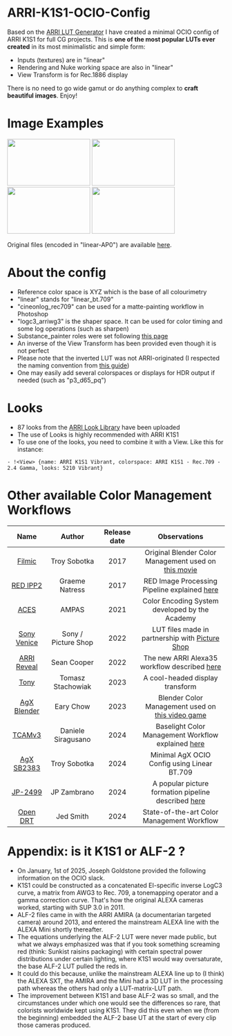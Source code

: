 # ARRI-K1S1-OCIO-Config
Based on the [ARRI LUT Generator](https://www.arri.com/en/learn-help/learn-help-camera-system/tools/lut-generator) I have created a minimal OCIO config of ARRI K1S1 for full CG projects. This is **one of the most popular LUTs ever created** in its most minimalistic and simple form:
* Inputs (textures) are in "linear"
* Rendering and Nuke working space are also in "linear"
* View Transform is for Rec.1886 display

There is no need to go wide gamut or do anything complex to **craft beautiful images**. Enjoy!

# Image Examples
<p>
    <img ![hue_sweep_arri_k1s1] width="192" height="108" src="https://github.com/user-attachments/assets/f60b6392-eee7-4308-9628-72700af0b0f2" >  
    <img ![photographic_scene_arri_k1s1] width="192" height="108" src="https://github.com/user-attachments/assets/e3bcd6d3-98ca-4aa1-90cb-00a410396fcb" >
    <img ![lego_sailors_arri_k1s1] width="192" height="108" src="https://github.com/user-attachments/assets/9b84b9ae-f2af-495b-9142-eb887412df9e" >
    <img ![louise_sun_arri_k1s1] width="192" height="108" src="https://github.com/user-attachments/assets/1d23af95-0315-4686-b0ad-41dfe2fe78f8" >
</p>

Original files (encoded in "linear-AP0") are available [here](https://www.dropbox.com/scl/fo/fhzx0bcwcjylek1oz7kjc/ACGfmi0EHeufVOQPZLvvk7w?rlkey=53cp61955hbns8x46j6cf8k55&e=1&dl=0).

# About the config
* Reference color space is XYZ which is the base of all colourimetry
* "linear" stands for "linear_bt.709"
* "cineonlog_rec709" can be used for a matte-painting workflow in Photoshop
* "logc3_arriwg3" is the shaper space. It can be used for color timing and some log operations (such as sharpen)
* Substance_painter roles were set following [this page](https://mrlixm.github.io/blog/substance-painter-color-management/)
* An inverse of the View Transform has been provided even though it is not perfect
* Please note that the inverted LUT was not ARRI-originated (I respected the naming convention from [this guide](https://www.arri.com/resource/blob/294602/67ddc229fc77f6f27551fc2613302dfc/arri-lut-naming-convention-logc4-and-logc3-guideline-en-data.pdf))
* One may easily add several colorspaces or displays for HDR output if needed (such as "p3_d65_pq")

# Looks
* 87 looks from the [ARRI Look Library](https://www.arri.com/en/learn-help/learn-help-camera-system/tools/arri-look-library-app) have been uploaded
* The use of Looks is highly recommended with ARRI K1S1
* To use one of the looks, you need to combine it with a View. Like this for instance:

```- !<View> {name: ARRI K1S1 Vibrant, colorspace: ARRI K1S1 - Rec.709 - 2.4 Gamma, looks: 5210 Vibrant}```

# Other available Color Management Workflows
| Name                                                                                             | Author               | Release date |              Observations                             |
|:---:                                                                                             |         :---:        |      :---:   |                 :---:                                 |
| [Filmic](https://github.com/sobotka/filmic-blender)                                              | Troy Sobotka         | 2017         | Original Blender Color Management used on [this movie](https://www.youtube.com/watch?v=uf3ALGKgpGU) |
| [RED IPP2](https://support.red.com/hc/en-us/articles/360041467533-RED-LUT-Downloads)             | Graeme Natress       | 2017         | RED Image Processing Pipeline explained [here](https://www.red.com/red-tech/image-processing-pipeline-ipp2) |
| [ACES](https://github.com/AcademySoftwareFoundation/OpenColorIO-Config-ACES/releases)            | AMPAS                | 2021         | Color Encoding System developed by the Academy |
| [Sony Venice](https://sonycine.com/resources/luts/)                                              | Sony / Picture Shop  | 2022         | LUT files made in partnership with [Picture Shop](https://www.pictureshop.com/) |
| [ARRI Reveal](https://www.arri.com/en/learn-help/learn-help-camera-system/tools/lut-generator)   | Sean Cooper          | 2022         | The new ARRI Alexa35 workflow described [here](https://www.youtube.com/watch?v=s_RXjVeC_7s) |
| [Tony](https://github.com/h3r2tic/tony-mc-mapface)                                     | Tomasz Stachowiak    | 2023         | A cool-headed display transform |
| [AgX Blender](https://github.com/EaryChow/AgX)                                                   | Eary Chow            | 2023         | Blender Color Management used on [this video game](https://www.youtube.com/watch?v=mVjBRZqajYY) |
| [TCAMv3](https://www.filmlight.ltd.uk/support/customer-login/colourspaces/colourspaces.php)      | Daniele Siragusano   | 2024         | Baselight Color Management Workflow explained [here](https://youtu.be/DL4n6LErMbw?t=325) |
| [AgX SB2383](https://github.com/sobotka/SB2383-Configuration)                                    | Troy Sobotka         | 2024         | Minimal AgX OCIO Config using Linear BT.709 |
| [JP-2499](https://github.com/jedypod/JP2499)                                                     | JP Zambrano          | 2024         | A popular picture formation pipeline described [here](https://www.liftgammagain.com/forum/index.php?threads/2499-drt-an-alternative-picture-formation-pipeline.18639/) |
| [Open DRT](https://github.com/jedypod/open-display-transform)                                    | Jed Smith            | 2024         | State-of-the-art Color Management Workflow |

# Appendix: is it K1S1 or ALF-2 ?
* On January, 1st of 2025, Joseph Goldstone provided the following information on the OCIO slack.
* K1S1 could be constructed as a concatenated EI-specific inverse LogC3 curve, a matrix from AWG3 to Rec. 709, a tonemapping operator and a gamma correction curve. That's how the original ALEXA cameras worked, starting with SUP 3.0 in 2011.
* ALF-2 files came in with the ARRI AMIRA (a documentarian targeted camera) around 2013, and entered the mainstream ALEXA line with the ALEXA Mini shortly thereafter.
* The equations underlying the ALF-2 LUT were never made public, but what we always emphasized was that if you took something screaming red (think: Sunkist raisins packaging) with certain spectral power distributions under certain lighting, where K1S1 would way oversaturate, the base ALF-2 LUT pulled the reds in.
* It could do this because, unlike the mainstream ALEXA line up to (I think) the ALEXA SXT, the AMIRA and the Mini had a 3D LUT in the processing path whereas the others had only a LUT-matrix-LUT path.
* The improvement between K1S1 and base ALF-2 was so small, and the circumstances under which one would see the differences so rare, that colorists worldwide kept using K1S1. They did this even when we (from the beginning) embedded the ALF-2 base UT at the start of every clip those cameras produced.
